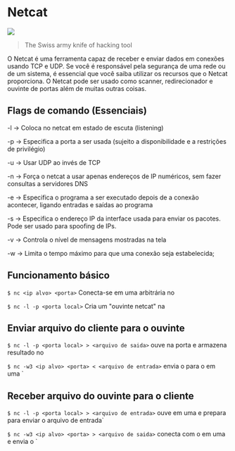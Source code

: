 # Netcat

![](https://i.imgur.com/JVCnnF0.png)

> The Swiss army knife of hacking tool

O Netcat é uma ferramenta capaz de receber e enviar dados em conexões usando TCP e UDP. Se você é responsável pela segurança de uma rede ou de um sistema, é essencial que você saiba utilizar os recursos que o Netcat proporciona. O Netcat pode ser usado como scanner, redirecionador e ouvinte de portas além de muitas outras coisas.

## Flags de comando \(Essenciais\)

-l -&gt; Coloca no netcat em estado de escuta \(listening\)

-p -&gt; Especifica a porta a ser usada \(sujeito a disponibilidade e a restrições de privilégio\)

-u -&gt; Usar UDP ao invés de TCP

-n -&gt; Força o netcat a usar apenas endereços de IP numéricos, sem fazer consultas a servidores DNS

-e -&gt; Especifica o programa a ser executado depois de a conexão acontecer, ligando entradas e saídas ao programa

-s -&gt; Especifica o endereço IP da interface usada para enviar os pacotes. Pode ser usado para spoofing de IPs.

-v -&gt; Controla o nível de mensagens mostradas na tela

-w -&gt; Limita o tempo máximo para que uma conexão seja estabelecida;

## Funcionamento básico

`$ nc <ip alvo> <porta>` Conecta-se em uma  arbitrária no 

`$ nc -l -p <porta local>` Cria um "ouvinte netcat" na 

## Enviar arquivo do cliente para o ouvinte

`$ nc -l -p <porta local> > <arquivo de saida>` ouve na porta  e armazena resultado no 

`$ nc -w3 <ip alvo> <porta> < <arquivo de entrada>` envia o  para o  em uma \`

## Receber arquivo do ouvinte para o cliente

`$ nc -l -p <porta local> > <arquivo de entrada>` ouve em uma  e prepara para enviar o arquivo de entrada\`

`$ nc -w3 <ip alvo> <porta> > <arquivo de saida>` conecta com o  em uma  e envia o \`

